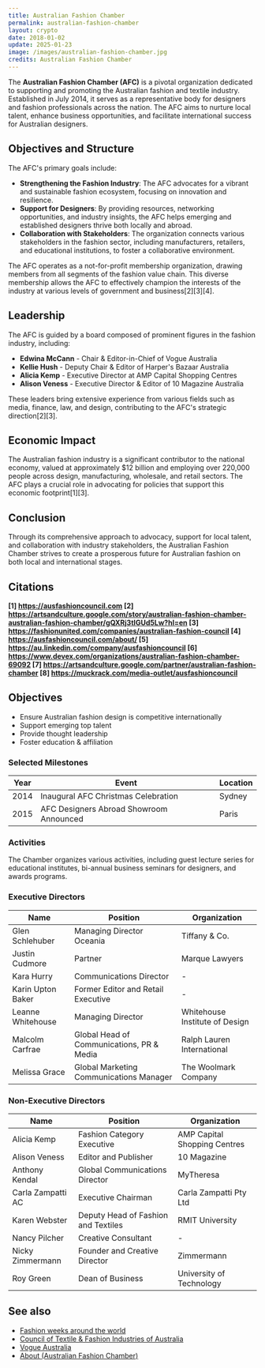 ```yaml
---
title: Australian Fashion Chamber
permalink: australian-fashion-chamber
layout: crypto
date: 2018-01-02
update: 2025-01-23
image: /images/australian-fashion-chamber.jpg
credits: Australian Fashion Chamber
---
```


The **Australian Fashion Chamber (AFC)** is a pivotal organization dedicated to supporting and promoting the Australian fashion and textile industry. Established in July 2014, it serves as a representative body for designers and fashion professionals across the nation. The AFC aims to nurture local talent, enhance business opportunities, and facilitate international success for Australian designers.

## Objectives and Structure

The AFC's primary goals include:

- **Strengthening the Fashion Industry**: The AFC advocates for a vibrant and sustainable fashion ecosystem, focusing on innovation and resilience.
- **Support for Designers**: By providing resources, networking opportunities, and industry insights, the AFC helps emerging and established designers thrive both locally and abroad.
- **Collaboration with Stakeholders**: The organization connects various stakeholders in the fashion sector, including manufacturers, retailers, and educational institutions, to foster a collaborative environment.

The AFC operates as a not-for-profit membership organization, drawing members from all segments of the fashion value chain. This diverse membership allows the AFC to effectively champion the interests of the industry at various levels of government and business[2][3][4].

## Leadership

The AFC is guided by a board composed of prominent figures in the fashion industry, including:

- **Edwina McCann** - Chair & Editor-in-Chief of Vogue Australia
- **Kellie Hush** - Deputy Chair & Editor of Harper's Bazaar Australia
- **Alicia Kemp** - Executive Director at AMP Capital Shopping Centres
- **Alison Veness** - Executive Director & Editor of 10 Magazine Australia

These leaders bring extensive experience from various fields such as media, finance, law, and design, contributing to the AFC's strategic direction[2][3].

## Economic Impact

The Australian fashion industry is a significant contributor to the national economy, valued at approximately $12 billion and employing over 220,000 people across design, manufacturing, wholesale, and retail sectors. The AFC plays a crucial role in advocating for policies that support this economic footprint[1][3].

## Conclusion

Through its comprehensive approach to advocacy, support for local talent, and collaboration with industry stakeholders, the Australian Fashion Chamber strives to create a prosperous future for Australian fashion on both local and international stages.

## Citations

**[1] https://ausfashioncouncil.com
[2] https://artsandculture.google.com/story/australian-fashion-chamber-australian-fashion-chamber/gQXRj3tIGUd5Lw?hl=en
[3] https://fashionunited.com/companies/australian-fashion-council
[4] https://ausfashioncouncil.com/about/
[5] https://au.linkedin.com/company/ausfashioncouncil
[6] https://www.devex.com/organizations/australian-fashion-chamber-69092
[7] https://artsandculture.google.com/partner/australian-fashion-chamber
[8] https://muckrack.com/media-outlet/ausfashioncouncil**

## Objectives

+ Ensure Australian fashion design is competitive internationally
+ Support emerging top talent
+ Provide thought leadership
+ Foster education & affiliation

### Selected Milestones  

| Year  | Event                                      | Location |  
|-------|-------------------------------------------|----------|  
| 2014  | Inaugural AFC Christmas Celebration      | Sydney   |  
| 2015  | AFC Designers Abroad Showroom Announced  | Paris    |  

### Activities  

The Chamber organizes various activities, including guest lecture series for educational institutes, bi-annual business seminars for designers, and awards programs.  

### Executive Directors  

| Name                        | Position  | Organization |  
|-----------------------------|-----------|----------------------|  
| Glen Schlehuber             | Managing Director Oceania | Tiffany & Co.  |  
| Justin Cudmore              | Partner | Marque Lawyers  |  
| Kara Hurry                  | Communications Director | -  |  
| Karin Upton Baker           | Former Editor and Retail Executive | -  |  
| Leanne Whitehouse           | Managing Director | Whitehouse Institute of Design  |  
| Malcolm Carfrae             | Global Head of Communications, PR & Media | Ralph Lauren International  |  
| Melissa Grace               | Global Marketing Communications Manager | The Woolmark Company  |  

### Non-Executive Directors  

| Name                        | Position  | Organization |  
|-----------------------------|-----------|----------------------|  
| Alicia Kemp                 | Fashion Category Executive | AMP Capital Shopping Centres  |  
| Alison Veness               | Editor and Publisher | 10 Magazine  |  
| Anthony Kendal              | Global Communications Director | MyTheresa  |  
| Carla Zampatti AC           | Executive Chairman | Carla Zampatti Pty Ltd  |  
| Karen Webster               | Deputy Head of Fashion and Textiles | RMIT University  |  
| Nancy Pilcher               | Creative Consultant | -  |  
| Nicky Zimmermann            | Founder and Creative Director | Zimmermann  |  
| Roy Green                   | Dean of Business | University of Technology  |

## See also

+ [Fashion weeks around the world](fashion-weeks-around-the-world)
+ [Council of Textile & Fashion Industries of Australia](ctfi-australia)
+ [Vogue Australia](vogue-australia)
+ [About (Australian Fashion Chamber)](https://ausfashioncouncil.com/who-we-are/)
